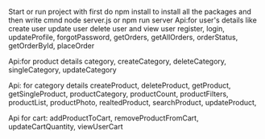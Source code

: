 Start or run project with first do npm install to install all the packages and then write cmnd node server.js or npm run server
Api:for user's details like create user update user delete user and view user
register,
login,
updateProfile,
forgotPassword,
getOrders,
getAllOrders,
orderStatus,
getOrderById,
placeOrder

Api:for product details
category,
createCategory,
deleteCategory,
singleCategory,
updateCategory

Api: for category details
createProduct,
deleteProduct,
getProduct,
getSingleProduct,
productCategory,
productCount,
productFilters,
productList,
productPhoto,
realtedProduct,
searchProduct,
updateProduct,

Api for cart:
addProductToCart,
removeProductFromCart,
updateCartQuantity,
viewUserCart
